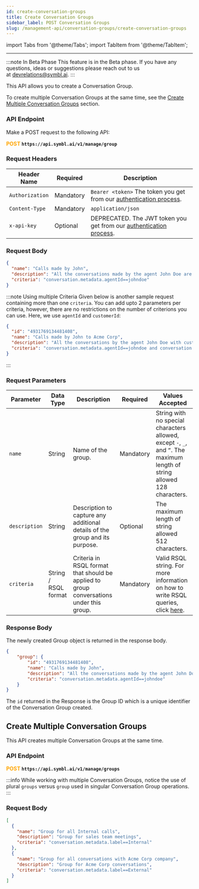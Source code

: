 ```yaml
---
id: create-conversation-groups
title: Create Conversation Groups
sidebar_label: POST Conversation Groups 
slug: /management-api/conversation-groups/create-conversation-groups
---
```


import Tabs from '@theme/Tabs';
import TabItem from '@theme/TabItem';

---

:::note In Beta Phase
This feature is in the Beta phase. If you have any questions, ideas or suggestions please reach out to us at devrelations@symbl.ai.
:::

This API allows you to create a Conversation Group. 

To create multiple Conversation Groups at the same time, see the [Create Multiple Conversation Groups](#create-multiple-conversation-groups) section. 


### API Endpoint

Make a POST request to the following API:

**<font color="orange">POST</font> `https://api.symbl.ai/v1/manage/group`**

### Request Headers

Header Name  | Required | Description
---------- | ------- |  ------- |
```Authorization``` | Mandatory | `Bearer <token>` The token you get from our [authentication process](/docs/developer-tools/authentication).
```Content-Type	``` | Mandatory | `application/json` 
```x-api-key``` | Optional | DEPRECATED. The JWT token you get from our [authentication process](/docs/developer-tools/authentication).

### Request Body

```json
{
  "name": "Calls made by John",
  "description": "All the conversations made by the agent John Doe are captured in this Group.",
  "criteria": "conversation.metadata.agentId==johndoe"
}
```
:::note Using multiple Criteria
Given below is another sample request containing more than one `criteria`. You can add upto 2 parameters per criteria, however, there are no restrictions on the number of criterions you can use. Here, we use `agentId` and `customerId`:

```json
{
  "id": "4931769134481408",
  "name": "Calls made by John to Acme Corp",
  "description": "All the conversations by the agent John Doe with customer Acme Corp are captured in this Group.",
  "criteria": "conversation.metadata.agentId==johndoe and conversation.metadata.customerId==88338833"
}
```
:::

### Request Parameters

| Parameter | Data Type | Description | Required | Values Accepted | 
|--------|----------|---- | --- | ------| 
`name` | String | Name of the group. | Mandatory | String with no special characters allowed, except `-`, `_`, and `”`. The maximum length of string allowed 128 characters.
`description` | String | Description to capture any additional details of the group and its purpose. | Optional | The maximum length of string allowed 512 characters.
`criteria` | String / RSQL format | Criteria in RSQL format that should be applied to group conversations under this group. | Mandatory | Valid RSQL string. For more information on how to write RSQL queries, click [here](https://github.com/jirutka/rsql-parser).

### Response Body

The newly created Group object is returned in the response body.

```json
{
    "group": {
        "id": "4931769134481408",
        "name": "Calls made by John",
        "description": "All the conversations made by the agent John Doe are captured in this Group.",
        "criteria": "conversation.metadata.agentId==johndoe"
    }
}
```
The `id` returned in the Response is the Group ID which is a unique identifier of the Conversation Group created.

## Create Multiple Conversation Groups

This API creates multiple Conversation Groups at the same time. 

### API Endpoint

**<font color="orange">POST</font> `https://api.symbl.ai/v1/manage/groups`**

:::info 
While working with multiple Conversation Groups, notice the use of plural `groups` versus `group` used in singular Conversation Group operations.
:::

### Request Body

```json
[
  {
    "name": "Group for all Internal calls",
    "description": "Group for sales team meetings",
    "criteria": "conversation.metadata.label==Internal"
  },
  {
    "name": "Group for all conversations with Acme Corp company",
    "description": "Group for Acme Corp conversations",
    "criteria": "conversation.metadata.label==External"
  }
]
```